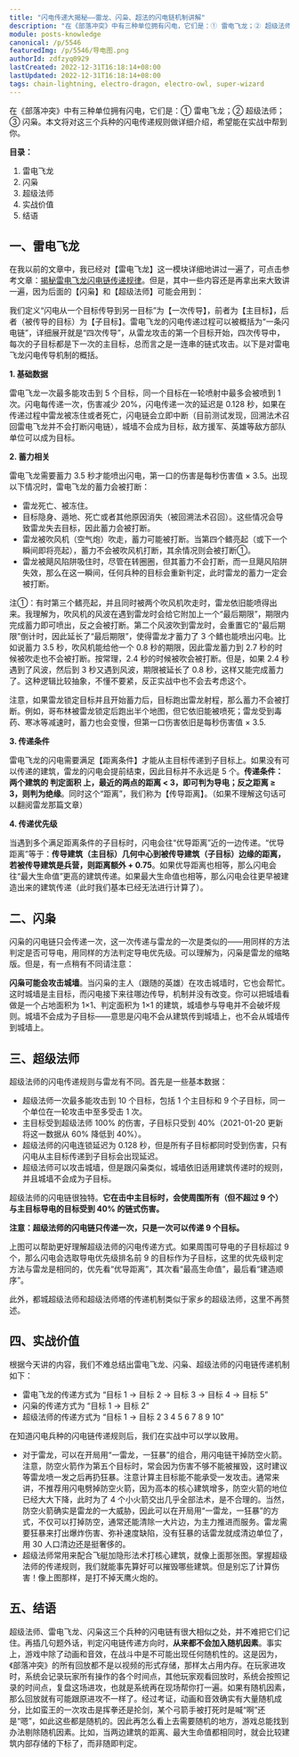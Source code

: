 ```yaml
---
title: "闪电传递大揭秘——雷龙、闪枭、超法的闪电链机制讲解"
description: "在《部落冲突》中有三种单位拥有闪电，它们是：① 雷电飞龙；② 超级法师；③ 闪枭。本文将对这三个兵种的闪电传递规则做详细介绍，希望能在实战中帮到你。"
module: posts-knowledge
canonical: /p/5546
featuredImg: /p/5546/导电图.png
authorId: zdfzyq0929
lastCreated: 2022-12-31T16:18:14+08:00
lastUpdated: 2022-12-31T16:18:14+08:00
tags: chain-lightning, electro-dragon, electro-owl, super-wizard
---
```


在《部落冲突》中有三种单位拥有闪电，它们是：① 雷电飞龙；② 超级法师；③ 闪枭。本文将对这三个兵种的闪电传递规则做详细介绍，希望能在实战中帮到你。

**目录：**

1. 雷电飞龙
2. 闪枭
3. 超级法师
4. 实战价值
5. 结语

## 一、雷电飞龙

在我以前的文章中，我已经对【雷电飞龙】这一模块详细地讲过一遍了，可点击参考文章：[揭秘雷电飞龙闪电链传递规律](/p/2032)。但是，其中一些内容还是再拿出来大致讲一遍，因为后面的【闪枭】和【超级法师】可能会用到：

我们定义“闪电从一个目标传导到另一目标”为【一次传导】，前者为【主目标】，后者（被传导的目标）为【子目标】。雷电飞龙的闪电传递过程可以被概括为“一条闪电链”，详细展开就是“四次传导”，从雷龙攻击的第一个目标开始，四次传导中，每次的子目标都是下一次的主目标，总而言之是一连串的链式攻击。以下是对雷电飞龙闪电传导机制的概括。

**1. 基础数据**

雷电飞龙一次最多能攻击到 5 个目标，同一个目标在一轮喷射中最多会被喷到 1 次。闪电每传递一次，伤害减少 20%，闪电传递一次的延迟是 0.128 秒，如果在传递过程中雷龙被冻住或者死亡，闪电链会立即中断（目前测试发现，回溯法术召回雷电飞龙并不会打断闪电链），城墙不会成为目标，敌方援军、英雄等敌方部队单位可以成为目标。

**2. 蓄力相关**

雷电飞龙需要蓄力 3.5 秒才能喷出闪电，第一口的伤害是每秒伤害值 × 3.5。出现以下情况时，雷电飞龙的蓄力会被打断：

- 雷龙死亡、被冻住。
- 目标隐身、遁地、死亡或者其他原因消失（被回溯法术召回）。这些情况会导致雷龙失去目标，因此蓄力会被打断。
- 雷龙被吹风机（空气炮）吹走，蓄力可能被打断。当第四个鳍亮起（或下一个瞬间即将亮起），蓄力不会被吹风机打断，其余情况则会被打断①。
- 雷龙被飓风陷阱吸住时，尽管在转圈圈，但其蓄力不会打断，而一旦飓风陷阱失效，那么在这一瞬间，任何兵种的目标会重新判定，此时雷龙的蓄力一定会被打断。

注①：有时第三个鳍亮起，并且同时被两个吹风机吹走时，雷龙依旧能喷得出来。我理解为，吹风机的风波在遇到雷龙时会给它附加上一个“最后期限”，期限内完成蓄力即可喷出，反之会被打断。第二个风波吹到雷龙时，会重置它的“最后期限”倒计时，因此延长了“最后期限”，使得雷龙才蓄力了 3 个鳍也能喷出闪电。比如说蓄力 3.5 秒，吹风机能给他一个 0.8 秒的期限，因此雷龙蓄力到 2.7 秒的时候被吹走也不会被打断。按常理，2.4 秒的时候被吹会被打断。但是，如果 2.4 秒遇到了风波，然后到 3 秒又遇到风波，期限被延长了 0.8 秒，这样又能完成蓄力了。这种逻辑比较抽象，不懂不要紧，反正实战中也不会去考虑这个。

注意，如果雷龙锁定目标并且开始蓄力后，目标跑出雷龙射程，那么蓄力不会被打断。例如，哥布林被雷龙锁定后跑出半个地图，但它依旧能被喷死；雷龙受到毒药、寒冰等减速时，蓄力也会变慢，但第一口伤害依旧是每秒伤害值 × 3.5.

**3. 传递条件**

雷电飞龙的闪电需要满足【距离条件】才能从主目标传递到子目标上。如果没有可以传递的建筑，雷龙的闪电会提前结束，因此目标并不永远是 5 个。**传递条件：两个建筑的 判定面积 上，最近的两点的距离 < 3，即可判为导电；反之距离 ≥ 3，则判为绝缘**。同时这个“距离”，我们称为【传导距离】。（如果不理解这句话可以翻阅雷龙那篇文章）

**4. 传递优先级**

当遇到多个满足距离条件的子目标时，闪电会往“优导距离”近的一边传递。“优导距离”等于：**传导建筑（主目标）几何中心到被传导建筑（子目标）边缘的距离，若被传导建筑是兵营，则距离额外 + 0.75**。如果优导距离也相等，那么闪电会往“最大生命值”更高的建筑传递。如果最大生命值也相等，那么闪电会往更早被建造出来的建筑传递（此时我们基本已经无法进行计算了）。

## 二、闪枭

闪枭的闪电链只会传递一次，这一次传递与雷龙的一次是类似的——用同样的方法判定是否可导电，用同样的方法判定导电优先级。可以理解为，闪枭是雷龙的缩略版。但是，有一点稍有不同请注意：

**闪枭可能会攻击城墙**。当闪枭的主人（跟随的英雄）在攻击城墙时，它也会帮忙。这时城墙是主目标，而闪电接下来往哪边传导，机制并没有改变。你可以把城墙看做是一个占地面积为 1×1、判定面积为 1×1 的建筑，城墙参与导电并不会破坏规则。城墙不会成为子目标——意思是闪电不会从建筑传到城墙上，也不会从城墙传到城墙上。

## 三、超级法师

超级法师的闪电传递规则与雷龙有不同。首先是一些基本数据：

- 超级法师一次最多能攻击到 10 个目标，包括 1 个主目标和 9 个子目标，同一个单位在一轮攻击中至多受击 1 次。
- 主目标受到超级法师 100% 的伤害，子目标只受到 40%（2021-01-20 更新将这一数据从 60% 降低到 40%）。
- 超级法师的闪电连锁延迟为 0.128 秒，但是所有子目标都同时受到伤害，只有闪电从主目标传递到子目标会出现延迟。
- 超级法师可以攻击城墙，但是跟闪枭类似，城墙依旧适用建筑传递时的规则，并且城墙不会成为子目标。

超级法师的闪电链很独特。**它在击中主目标时，会使周围所有（但不超过 9 个）与主目标导电的目标受到 40% 的链式伤害。**

**注意：超级法师的闪电链只传递一次，只是一次可以传递 9 个目标。**

<Pic src="/p/5546/导电图.png" width="990" height="481" caption="记住这张图，后面还会提到" alt="飞艇超法隐形打核心防御" />

上图可以帮助更好理解超级法师的闪电传递方式。如果周围可导电的子目标超过 9 个，那么闪电会选取导电优先级排名前 9 的目标作为子目标，这里的优先级判定方法与雷龙是相同的，优先看“优导距离”，其次看“最高生命值”，最后看“建造顺序”。

此外，都城超级法师和超级法师塔的传递机制类似于家乡的超级法师，这里不再赘述。

## 四、实战价值

根据今天讲的内容，我们不难总结出雷电飞龙、闪枭、超级法师的闪电链传递机制如下：

- 雷电飞龙的传递方式为 “目标 1 → 目标 2 → 目标 3 → 目标 4 → 目标 5”
- 闪枭的传递方式为 “目标 1 → 目标 2”
- 超级法师的传递方式为 “目标 1 → 目标 2 3 4 5 6 7 8 9 10”

在知道闪电兵种的闪电链传递规则后，我们在实战中可以学以致用。

- 对于雷龙，可以在开局用“一雷龙，一狂暴”的组合，用闪电链干掉防空火箭。注意，防空火箭作为第五个目标时，常会因为伤害不够不能被摧毁，这时建议等雷龙喷一发之后再扔狂暴。注意计算主目标能不能承受一发攻击。通常来讲，不推荐用闪电劈掉防空火箭，因为高本的核心建筑增多，防空火箭的地位已经大大下降，此时为了 4 个小火箭交出几乎全部法术，是不合理的。当然，防空火箭确实是雷龙的一大威胁，因此可以在开局用“一雷龙，一狂暴”的方式，不仅可以打掉防空，通常还能清除一大片边，为主力推进而服务。雷龙需要狂暴来打出爆炸伤害、弥补速度缺陷，没有狂暴的话雷龙就成清边单位了，用 30 人口清边还是挺奢侈的。
- 超级法师常用来配合飞艇加隐形法术打核心建筑，就像上面那张图。掌握超级法师的传递规则，我们就能事先算好可以摧毁哪些建筑。但是别忘了计算伤害！像上图那样，是打不掉天鹰火炮的。

## 五、结语

超级法师、雷电飞龙、闪枭这三个兵种的闪电链有很大相似之处，并不难把它们记住。再插几句题外话，判定闪电链传递方向时，**从来都不会加入随机因素**。事实上，游戏中除了动画和音效，在战斗中是不可能出现任何随机性的。这是因为，《部落冲突》的所有回放都不是以视频的形式存储，那样太占用内存。在玩家进攻时，系统会记录玩家所有操作的各个时间点，其他玩家观看回放时，系统会按照记录的时间点，复盘这场进攻，也就是系统再在现场帮你打一遍。如果有随机因素，那么回放就有可能跟原进攻不一样了。经过考证，动画和音效确实有大量随机成分，比如蛮王的一次攻击是挥拳还是抡剑，某个弓箭手被打死时是喊“啊”还是“嗯”，如此这些都是随机的。因此再怎么看上去需要随机的地方，游戏总能找到办法剔除随机因素。比如，当两边建筑的距离、最大生命值都相同时，就会比较建筑内部存储的下标了，而非随即判定。